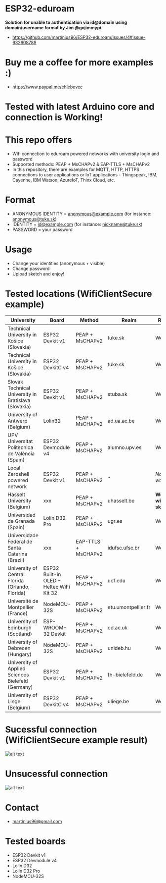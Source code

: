 # ESP32-eduroam
**Solution for unable to authentication via id@domain using domain\\username format by Jim @gojimmypi**
* https://github.com/martinius96/ESP32-eduroam/issues/4#issue-632608789
# Buy me a coffee for more examples :)
* https://www.paypal.me/chlebovec
# Tested with latest Arduino core and connection is Working!

# This repo offers
* Wifi connection to eduroam powered networks with university login and password
* Supported methods: PEAP + MsCHAPv2 & EAP-TTLS + MsCHAPv2
* In this repository, there are examples for MQTT, HTTP, HTTPS connections to user applications or IoT applications - Thingspeak, IBM, Cayenne, IBM Watson, AzureIoT, Thinx Cloud, etc.

# Format
* ANONYMOUS IDENTITY = anonymous@example.com (for instance: anonymous@tuke.sk)
* IDENTITY = id@example.com (for instance: nickname@tuke.sk)
* PASSWORD = your password

# Usage
* Change your identities (anonymous + visible) 
* Change password
* Upload sketch and enjoy!

# Tested locations (WifiClientSecure example)
|University|Board|Method|Realm|Result|
|-------------|-------------| -----|------|------|
|Technical University in Košice (Slovakia)|ESP32 Devkit v1|PEAP + MsCHAPv2|tuke.sk|Working|
|Technical University in Košice (Slovakia)|ESP32 DevkitC v4|PEAP + MsCHAPv2|tuke.sk|Working|
|Slovak Technical University in Bratislava (Slovakia)|ESP32 Devkit v1|PEAP + MsCHAPv2|stuba.sk|Working|
|University of Antwerp (Belgium)|Lolin32|PEAP + MsCHAPv2|ad.ua.ac.be|Working|
|UPV Universitat Politècnica de València (Spain)|ESP32 Devmodule v4|PEAP + MsCHAPv2|alumno.upv.es|Working|
|Local Zeroshell powered network|ESP32 Devkit v1|PEAP + MsCHAPv2|-|*Not working*|
|Hasselt University (Belgium)|xxx|PEAP + MsCHAPv2|uhasselt.be|**Working with fix sketch**|
|Universidad de Granada (Spain)|Lolin D32 Pro|PEAP + MsCHAPv2|ugr.es|Working|
|Universidade Federal de Santa Catarina (Brazil)|xxx|EAP-TTLS + MsCHAPv2|idufsc.ufsc.br|Working|
|University of Central Florida (Orlando, Florida)|ESP32 Built-in OLED – Heltec WiFi Kit 32|PEAP + MsCHAPv2|ucf.edu|Working|
|Université de Montpellier (France)|NodeMCU-32S|PEAP + MsCHAPv2|etu.umontpellier.fr|Working|
|University of Edinburgh (Scotland)|ESP-WROOM-32 Devkit|PEAP + MsCHAPv2|ed.ac.uk|Working|
|University of Debrecen (Hungary)|NodeMCU-32S|PEAP + MsCHAPv2|unideb.hu|Working|
|University of Applied Sciences Bielefeld (Germany)|ESP32 Devkit v1|PEAP + MsCHAPv2|fh-bielefeld.de|Working|
|University of Liege (Belgium)|ESP32 DevkitC v4|PEAP + MsCHAPv2|uliege.be|Working|

# Sucessful connection (WifiClientSecure example result)
 ![alt text](https://i.nahraj.to/f/24Kc.png)
# Unsucessful connection
 ![alt text](https://camo.githubusercontent.com/87e47d1b27f4e8ace87423e40e8edbce7983bafa/68747470733a2f2f692e6e616872616a2e746f2f662f323435572e504e47)

# Contact
* martinius96@gmail.com

# Tested boards
* ESP32 Devkit v1
* ESP32 Devmodule v4
* Lolin D32
* Lolin D32 Pro
* NodeMCU-32S
